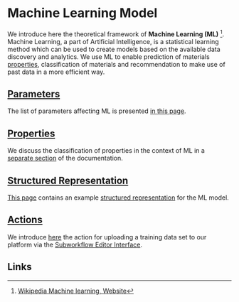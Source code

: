 # Machine Learning Model

We introduce here the theoretical framework of **Machine Learning (ML)** [^1]. Machine Learning, a part of Artificial Intelligence, is a statistical learning method which can be used to create models based on the available data discovery and analytics. We use ML to enable prediction of materials [properties](../../properties/overview.md), classification of materials and recommendation to make use of past data in a more efficient way.

## [Parameters](parameters.md)

The list of parameters affecting ML is presented [in this page](parameters.md).

## [Properties](../../properties/classification/machine-learning.md)

We discuss the classification of properties in the context of ML in a [separate section](../../properties/classification/machine-learning.md) of the documentation.

## [Structured Representation](data.md)

[This page](data.md) contains an example [structured representation](../../data-structured/overview.md) for the ML model.

## [Actions](actions.md)

We introduce [here](actions.md) the action for uploading a training data set to our platform via the [Subworkflow Editor Interface](../../workflow-designer/subworkflow-editor/overview.md). 

## Links

[^1]: [Wikipedia Machine learning, Website](https://en.wikipedia.org/wiki/Machine_learning)
